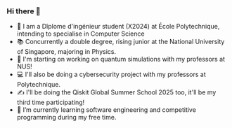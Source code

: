 ### Hi there 👋

- 📖 I am a Dîplome d'ingénieur student (X2024) at École Polytechnique, intending to specialise in Computer Science
- 📚 Concurrently a double degree, rising junior at the National University of Singapore, majoring in Physics.
- 🔭 I'm starting on working on quantum simulations with my professors at NUS!
- 💻 I'll also be doing a cybersecurity project with my professors at Polytechnique.
- ✍️ I'll be doing the Qiskit Global Summer School 2025 too, it'll be my third time participating!
- 🌱 I’m currently learning software engineering and competitive programming during my free time.
  
<!--
**syralie/syralie** is a ✨ _special_ ✨ repository because its `README.md` (this file) appears on your GitHub profile.

Here are some ideas to get you started:

- 🔭 I’m currently working on ...
- 🌱 I’m currently learning ...
- 👯 I’m looking to collaborate on ...
- 🤔 I’m looking for help with ...
- 💬 Ask me about ...
- 📫 How to reach me: ...
- 😄 Pronouns: ...
- ⚡ Fun fact: ...
-->
